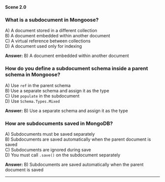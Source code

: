 **Scene 2.0**

### **What is a subdocument in Mongoose?**

A) A document stored in a different collection  
B) A document embedded within another document  
C) A virtual reference between collections  
D) A document used only for indexing

**Answer:** B) A document embedded within another document

### **How do you define a subdocument schema inside a parent schema in Mongoose?**

A) Use `ref` in the parent schema  
B) Use a separate schema and assign it as the type  
C) Use `populate` in the subdocument  
D) Use `Schema.Types.Mixed`

**Answer:** B) Use a separate schema and assign it as the type

### **How are subdocuments saved in MongoDB?**

A) Subdocuments must be saved separately  
B) Subdocuments are saved automatically when the parent document is saved  
C) Subdocuments are ignored during save  
D) You must call `.save()` on the subdocument separately

**Answer:** B) Subdocuments are saved automatically when the parent document is saved

---
